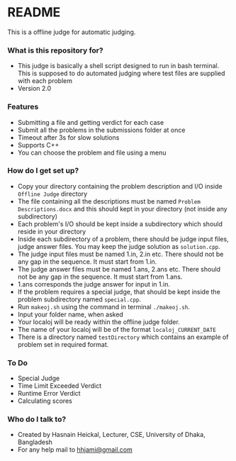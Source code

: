 # README #

This is a offline judge for automatic judging.

### What is this repository for? ###

* This judge is basically a shell script designed to run in bash terminal. This is supposed to do automated judging where test files are supplied with each problem
* Version 2.0

### Features ###

* Submitting a file and getting verdict for each case
* Submit all the problems in the submissions folder at once
* Timeout after 3s for slow solutions
* Supports C++
* You can choose the problem and file using a menu

### How do I get set up? ###

* Copy your directory containing the problem description and I/O inside `Offline Judge` directory
* The file containing all the descriptions must be named `Problem Descriptions.docx` and this should kept in your directory (not inside any subdirectory)
* Each problem's I/O should be kept inside a subdirectory which should reside in your directory
* Inside each subdirectory of a problem, there should be judge input files, judge answer files. You may keep the judge solution as `solution.cpp`.
* The judge input files must be named 1.in, 2.in etc. There should not be any gap in the sequence. It must start from 1.in.
* The judge answer files must be named 1.ans, 2.ans etc. There should not be any gap in the sequence. It must start from 1.ans.
* 1.ans corresponds the judge answer for input in 1.in.
* If the problem requires a special judge, that should be kept inside the problem subdirectory named `special.cpp`.
* Run `makeoj.sh` using the command in terminal `./makeoj.sh`.
* Input your folder name, when asked
* Your localoj will be ready within the offline judge folder.
* The name of your localoj will be of the format `localoj_CURRENT_DATE`
* There is a directory named `testDirectory` which contains an example of problem set in required format.

### To Do ###

* Special Judge
* Time Limit Exceeded Verdict
* Runtime Error Verdict
* Calculating scores

### Who do I talk to? ###

* Created by Hasnain Heickal, Lecturer, CSE, University of Dhaka, Bangladesh
* For any help mail to hhjami@gmail.com

